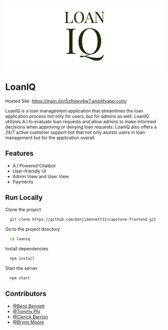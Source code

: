 
![Logo](/loaniq/src/Assets/Images/loaniq-logo-banner.png)


# LoanIQ

Hosted Site: https://main.dxn5zfnjwv4w7.amplifyapp.com/ 

LoanIQ is a loan management application that streamlines the loan application process not only for users, but for admins as well. LoanIQ utilizies A.I to evaluate loan requests and allow admins to make informed decisions when approving or denying loan requests. LoanIQ also offers a 24/7 active customer support bot that not only assists users in loan management but for the application overall.

## Features

- A.I Powered Chatbot
- User-friendly UI
- Admin View and User View
- Payments


## Run Locally

Clone the project

```bash
  git clone https://github.com/benjibennett12/capstone-frontend.git
```

Go to the project directory

```bash
  cd loaniq
```

Install dependencies

```bash
  npm install
```

Start the server

```bash
  npm start
```


## Contributors

- [@Benji Bennett](https://github.com/benjibennett12)
- [@Tommy Phi](https://github.com/TommyPhi)
- [@Clerick Barrion](https://github.com/clerickbarrion)
- [@Brynn Moore](https://github.com/brynnaj)

